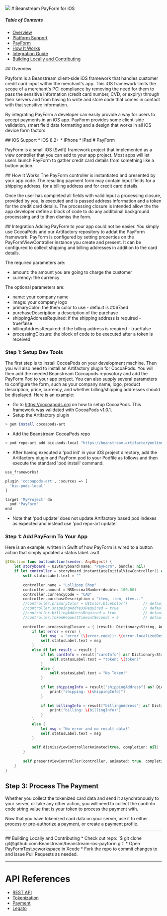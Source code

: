 <img src="http://www.beanstream.com/wp-content/uploads/2015/08/Beanstream-logo.png" />
# Beanstream PayForm for iOS

##### Table of Contents  

* [Overview](#overview)
* [Platform Support](#platform-support)
* [PayForm](#payform) 
 * [How It Works](#payform-functionality)
 * [Integration Guide](#payform-integration-guide)
* [Building Locally and Contributing](#contributing)

<a name="overview"/>
## Overview

Payform is a Beanstream client-side iOS framework that handles customer credit card input within the merchant's app. This iOS framework limits the scope of a merchant's PCI compliance by removing the need for them to pass the sensitive information (credit card number, CVD, or expiry) through their servers and from having to write and store code that comes in contact with that sensitive information.

By integrating PayForm a developer can easily provide a way for users to accept payments in an iOS app. PayForm provides some client-side validation, smart field data formatting and a design that works in all iOS device form factors.

<a name="platform-support"/>
## iOS Support
 * iOS 8.2+
 * iPhone
 * iPad

<a name="payform"/>
# PayForm

PayForm is a small iOS (Swift) framework project that implemented as a view controller that you can add to your app project. Most apps will let users launch PayForm to gather credit card details from something like a button action.

<a name="payform-functionality"/>
## How It Works
The PayForm controller is instantiated and presented by your app code. The resulting payment form may contain input fields for a shipping address, for a billing address and for credit card details.

Once the user has completed all fields with valid input a processing closure, provided by you, is executed and is passed address information and a token for the credit card details. The processing closure is intended allow the the app developer define a block of code to do any additoinal background processsing and to then dismiss the form.

<a name="payform-integration-guide"/>
## Integration
Adding PayForm to your app could not be easier. You simply use CocoaPods and our Artifactory repository to addat the PayForm framework. PayForm is configured by setting properties on the PayFormViewController instance you create and present. It can be configured to collect shipping and billing addresses in addition to the card details.

The required parameters are:
* amount: the amount you are going to charge the customer
* currency: the currency

The optional parameters are:
* name: your company name
* image: your company logo
* primaryColor: the them color to use - default is #067aed
* purchaseDescription: a description of the purchase
* shippingAddressRequired: if the shipping address is required - true/false
* billingAddressRequired: if the billing address is required - true/false
* processingClosure: the block of code to be executed after a token is received

### Step 1: Setup Dev Tools
The first step is to install CocoaPods on your development machine. Then you will also need to install an Artifactory plugin for CocoaPods. You will then add the needed Beanstream Cocoapods reposotory and add the PayForm Pod to your app project. You can also supply several parameters to configure the form, such as your company name, logo, product description, price, currency, and whether billing/shipping addresses should be displayed. Here is an example:
* Go to https://cocoapods.org on how to setup CocoaPods. This framework was validated with CocoaPods v1.0.1.
* Setup the Artifactory plugin

```bash
> gem install cocoapods-art
```

* Add the Beanstream CocoaPods repo

```bash
> pod repo-art add bic-pods-local "https://beanstream.artifactoryonline.com/beanstream/api/pods/bic-pods-local"
```

* After having executed a 'pod init' in your iOS project directory, add the Artifactory plugin and PayForm pod to your Podfile as follows and then execute the standard 'pod install' command.

```bash
use_frameworks!

plugin 'cocoapods-art', :sources => [
  'bic-pods-local'
]

target 'MyProject' do
  pod 'PayForm'
end
```

* Note that 'pod update' does not update Artifactory based pod indexes as expected and instead use 'pod repo-art update'.

### Step 1: Add PayForm To Your App
Here is an example, written in Swift of how PayForm is wired to a button action that simply updated a status label.
asdf

```swift
@IBAction func buttonAction(sender: AnyObject) {
    let storyboard = UIStoryboard(name: "PayForm", bundle: nil)
    if let controller = storyboard.instantiateInitialViewController() as? PayFormViewController {
        self.statusLabel.text = ""
        
        controller.name = "Lollipop Shop"
        controller.amount = NSDecimalNumber(double: 100.00)
        controller.currencyCode = "CAD"
        controller.purchaseDescription = "item, item, item..."
        //controller.primaryColor = UIColor.blueColor()       // default: "#067aed"
        //controller.shippingAddressRequired = true           // default: true
        //controller.billingAddressRequired = true            // default: true
        //controller.tokenRequestTimeoutSeconds = 6           // default: 6
        
        controller.processingClosure = { (result: Dictionary<String, AnyObject>?, error: NSError?) -> Void in
            if let error = error {
                let msg  = "error (\(error.code)): \(error.localizedDescription)"
                self.statusLabel.text = msg
            }
            else if let result = result {
                if let cardInfo = result["cardInfo"] as? Dictionary<String, String>, let token = cardInfo["code"] as String! {
                    self.statusLabel.text = "token: \(token)"
                }
                else {
                    self.statusLabel.text = "No Token!"
                }
                
                if let shippingInfo = result["shippingAddress"] as? Dictionary<String, String> {
                    print("shipping: \(shippingInfo)")
                }
                
                if let billingInfo = result["billingAddress"] as? Dictionary<String, String> {
                    print("billing: \(billingInfo)")
                }
            }
            else {
                let msg = "No error and no result data!"
                self.statusLabel.text = msg
            }
            
            self.dismissViewControllerAnimated(true, completion: nil)
        }
        
        self.presentViewController(controller, animated: true, completion: nil)
    }
}
```

## Step 3: Process The Payment

Whether you collect the tokenized card data and send it asynchronously to your server, or take any other action, you will need to collect the cardInfo code string value that is your token to process the payment with.

Now that you have tokenized card data on your server, use it to either [process or pre-authorize a payment](http://developer.beanstream.com/documentation/take-payments/purchases/take-payment-legato-token/), or create a [payment profile](http://developer.beanstream.com/tokenize-payments/create-new-profile/).

---

<a name="contributing"/>
## Building Locally and Contributing
 * Check out repo: `$ git clone git@github.com:Beanstream/beanstream-ios-payform.git`
 * Open PayFormTest.xcworkspace in Xcode
 * Fork the repo to commit changes to and issue Pull Requests as needed.

---

# API References
* [REST API](http://developer.beanstream.com/documentation/rest-api-reference/)
* [Tokenization](http://developer.beanstream.com/documentation/take-payments/purchases/take-payment-legato-token/)
* [Payment](http://developer.beanstream.com/documentation/take-payments/purchases/card/)
* [Legato](http://developer.beanstream.com/documentation/legato/)
